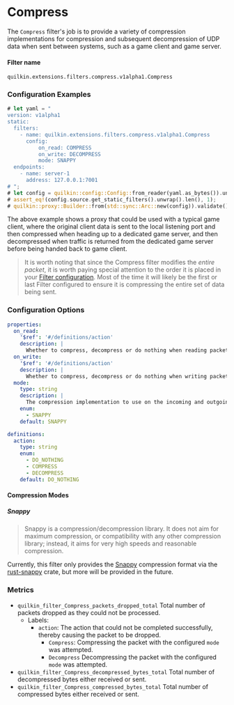 # Compress

The `Compress` filter's job is to provide a variety of compression implementations for compression 
and subsequent decompression of UDP data when sent between systems, such as a game client and game server.

#### Filter name
```text
quilkin.extensions.filters.compress.v1alpha1.Compress
```

### Configuration Examples
```rust
# let yaml = "
version: v1alpha1
static:
  filters:
    - name: quilkin.extensions.filters.compress.v1alpha1.Compress
      config:
          on_read: COMPRESS
          on_write: DECOMPRESS
          mode: SNAPPY
  endpoints:
    - name: server-1
      address: 127.0.0.1:7001
# ";
# let config = quilkin::config::Config::from_reader(yaml.as_bytes()).unwrap();
# assert_eq!(config.source.get_static_filters().unwrap().len(), 1);
# quilkin::proxy::Builder::from(std::sync::Arc::new(config)).validate().unwrap();
```

The above example shows a proxy that could be used with a typical game client, where the original client data is 
sent to the local listening port and then compressed when heading up to a dedicated game server, and then 
decompressed when traffic is returned from the dedicated game server before being handed back to game client. 

> It is worth noting that since the Compress filter modifies the *entire packet*, it is worth paying special
  attention to the order it is placed in your [Filter configuration](filters.md). Most of the time it will likely be
  the first or last Filter configured to ensure it is compressing the entire set of data being sent.

### Configuration Options

```yaml
properties:
  on_read:
    '$ref': '#/definitions/action'
    description: |
      Whether to compress, decompress or do nothing when reading packets from the local listening port
  on_write:
    '$ref': '#/definitions/action'
    description: |
      Whether to compress, decompress or do nothing when writing packets to the local listening port
  mode:
    type: string
    description: |
      The compression implementation to use on the incoming and outgoing packets. See "Compression Modes" for details.
    enum:
      - SNAPPY
    default: SNAPPY

definitions:
  action:
    type: string
    enum:
      - DO_NOTHING
      - COMPRESS
      - DECOMPRESS
    default: DO_NOTHING
```

#### Compression Modes

##### Snappy

> Snappy is a compression/decompression library. It does not aim for maximum compression, or compatibility with any 
> other compression library; instead, it aims for very high speeds and reasonable compression.

Currently, this filter only provides the [Snappy](http://google.github.io/snappy/) compression format via the
[rust-snappy](https://github.com/BurntSushi/rust-snappy) crate, but more will be
provided in the future.

### Metrics
* `quilkin_filter_Compress_packets_dropped_total`
  Total number of packets dropped as they could not be processed.  
    * Labels:
      * `action`: The action that could not be completed successfully, thereby causing the packet to be dropped.
        * `Compress`: Compressing the packet with the configured `mode` was attempted.
        * `Decompress` Decompressing the packet with the configured `mode` was attempted.
* `quilkin_filter_Compress_decompressed_bytes_total`
  Total number of decompressed bytes either received or sent.
* `quilkin_filter_Compress_compressed_bytes_total`
  Total number of compressed bytes either received or sent.
